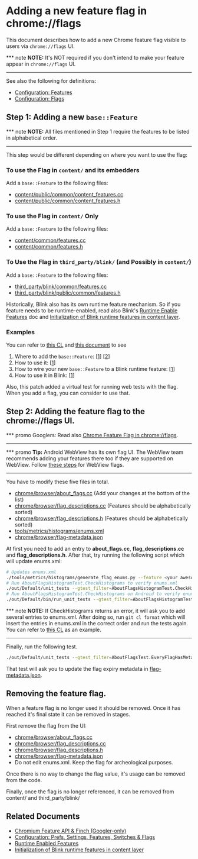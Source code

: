 # Adding a new feature flag in chrome://flags

This document describes how to add a new Chrome feature flag visible to users
via `chrome://flags` UI.

*** note
**NOTE:** It's NOT required if you don't intend to make your feature appear in
`chrome://flags` UI.
***

See also the following for definitions:
*  [Configuration: Features](configuration.md#features)
*  [Configuration: Flags](configuration.md#flags)

## Step 1: Adding a new `base::Feature`

*** note
**NOTE:** All files mentioned in Step 1 require the features to be listed in alphabetical order.
***

This step would be different depending on where you want to use the flag:

### To use the Flag in `content/` and its embedders

Add a `base::Feature` to the following files:

* [content/public/common/content_features.cc](https://cs.chromium.org/chromium/src/content/public/common/content_features.cc)
* [content/public/common/content_features.h](https://cs.chromium.org/chromium/src/content/public/common/content_features.h)

### To use the Flag in `content/` Only

Add a `base::Feature` to the following files:

* [content/common/features.cc](https://cs.chromium.org/chromium/src/content/common/features.cc)
* [content/common/features.h](https://cs.chromium.org/chromium/src/content/common/features.h)

### To Use the Flag in `third_party/blink/` (and Possibly in `content/`)

Add a `base::Feature` to the following files:

* [third_party/blink/common/features.cc](https://source.chromium.org/chromium/chromium/src/+/main:third_party/blink/common/features.cc)
* [third_party/blink/public/common/features.h](https://source.chromium.org/chromium/chromium/src/+/main:third_party/blink/public/common/features.h)

Historically, Blink also has its own runtime feature mechanism. So if you
feature needs to be runtime-enabled, read also Blink's
[Runtime Enable Features][blink-rte] doc and
[Initialization of Blink runtime features in content layer][blink-rte-init].

[blink-rte]: ../third_party/blink/renderer/platform/RuntimeEnabledFeatures.md

### Examples

You can refer to [this CL](https://chromium-review.googlesource.com/c/554510/)
and [this document](initialize_blink_features.md) to see

1. Where to add the `base::Feature`:
   [[1](https://chromium-review.googlesource.com/c/554510/8/content/public/common/content_features.cc#253)]
   [[2](https://chromium-review.googlesource.com/c/554510/8/content/public/common/content_features.h)]
2. How to use it:
   [[1](https://chromium-review.googlesource.com/c/554510/8/content/common/service_worker/service_worker_utils.cc#153)]
3. How to wire your new `base::Feature` to a Blink runtime feature:
   [[1][blink-rte-init]]
4. How to use it in Blink:
   [[1](https://chromium-review.googlesource.com/c/554510/8/third_party/blnk/renderere/core/workers/worker_thread.cc)]

Also, this patch added a virtual test for running web tests with the flag.
When you add a flag, you can consider to use that.

[blink-rte-init]: initialize_blink_features.md

## Step 2: Adding the feature flag to the chrome://flags UI.

*** promo
Googlers: Read also [Chrome Feature Flag in chrome://flags](http://go/finch-feature-api#chrome-feature-flag-in-chromeflags).
***

*** promo
**Tip:** Android WebView has its own flag UI. The WebView team recommends adding
your features there too if they are supported on WebView. Follow
[these steps](/android_webview/docs/developer-ui.md#Adding-your-flags-and-features-to-the-UI)
for WebView flags.
***

You have to modify these five files in total.

* [chrome/browser/about_flags.cc](https://cs.chromium.org/chromium/src/chrome/browser/about_flags.cc) (Add your changes at the bottom of the list)
* [chrome/browser/flag_descriptions.cc](https://cs.chromium.org/chromium/src/chrome/browser/flag_descriptions.cc) (Features should be alphabetically sorted)
* [chrome/browser/flag_descriptions.h](https://cs.chromium.org/chromium/src/chrome/browser/flag_descriptions.h) (Features should be alphabetically sorted)
* [tools/metrics/histograms/enums.xml](https://cs.chromium.org/chromium/src/tools/metrics/histograms/enums.xml)
* [chrome/browser/flag-metadata.json](https://cs.chromium.org/chromium/src/chrome/browser/flag-metadata.json)

At first you need to add an entry to __about_flags.cc__,
__flag_descriptions.cc__ and __flag_descriptions.h__. After that, try running
the following script which will update enums.xml:

```bash
# Updates enums.xml
./tools/metrics/histograms/generate_flag_enums.py --feature <your awesome feature>
# Run AboutFlagsHistogramTest.CheckHistograms to verify enums.xml
./out/Default/unit_tests --gtest_filter=AboutFlagsHistogramTest.CheckHistograms
# Run AboutFlagsHistogramTest.CheckHistograms on Android to verify enums.xml
./out/Default/bin/run_unit_tests --gtest_filter=AboutFlagsHistogramTest.CheckHistograms
```

*** note
**NOTE:** If CheckHistograms returns an error, it will ask you to add several
entries to enums.xml. After doing so, run `git cl format` which will insert the
entries in enums.xml in the correct order and run the tests again. You can refer
to [this CL](https://chromium-review.googlesource.com/c/593707) as an example.
***

Finally, run the following test.

```bash
./out/Default/unit_tests --gtest_filter=AboutFlagsTest.EveryFlagHasMetadata
```

That test will ask you to update the flag expiry metadata in
[flag-metadata.json](https://cs.chromium.org/chromium/src/chrome/browser/flag-metadata.json).

## Removing the feature flag.

When a feature flag is no longer used it should be removed. Once it has reached it's final state it
can be removed in stages.

First remove the flag from the UI:
* [chrome/browser/about_flags.cc](https://cs.chromium.org/chromium/src/chrome/browser/about_flags.cc)
* [chrome/browser/flag_descriptions.cc](https://cs.chromium.org/chromium/src/chrome/browser/flag_descriptions.cc)
* [chrome/browser/flag_descriptions.h](https://cs.chromium.org/chromium/src/chrome/browser/flag_descriptions.h)
* [chrome/browser/flag-metadata.json](https://cs.chromium.org/chromium/src/chrome/browser/flag-metadata.json)
* Do not edit enums.xml. Keep the flag for archeological purposes.

Once there is no way to change the flag value, it's usage can be removed from the code.

Finally, once the flag is no longer referenced, it can be removed from content/ and
third_party/blink/

## Related Documents

* [Chromium Feature API & Finch (Googler-only)](http://go/finch-feature-api)
* [Configuration: Prefs, Settings, Features, Switches & Flags](configuration.md)
* [Runtime Enabled Features](../third_party/blink/renderer/platform/RuntimeEnabledFeatures.md)
* [Initialization of Blink runtime features in content layer](initialize_blink_features.md)
